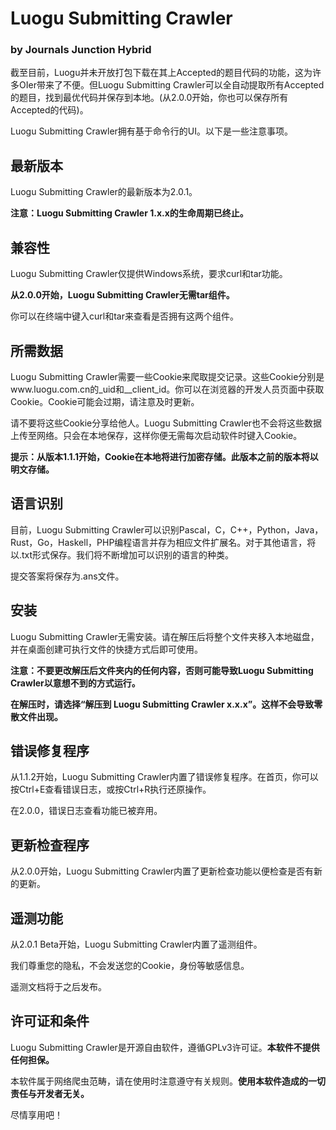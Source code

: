 # Luogu Submitting Crawler
### by Journals Junction Hybrid
截至目前，Luogu并未开放打包下载在其上Accepted的题目代码的功能，这为许多OIer带来了不便。但Luogu Submitting Crawler可以全自动提取所有Accepted的题目，找到最优代码并保存到本地。(从2.0.0开始，你也可以保存所有Accepted的代码)。

Luogu Submitting Crawler拥有基于命令行的UI。以下是一些注意事项。
## 最新版本
Luogu Submitting Crawler的最新版本为2.0.1。

**注意：Luogu Submitting Crawler 1.x.x的生命周期已终止。**

## 兼容性
Luogu Submitting Crawler仅提供Windows系统，要求curl和tar功能。

**从2.0.0开始，Luogu Submitting Crawler无需tar组件。**

你可以在终端中键入curl和tar来查看是否拥有这两个组件。
## 所需数据
Luogu Submitting Crawler需要一些Cookie来爬取提交记录。这些Cookie分别是www.luogu.com.cn的_uid和__client_id。你可以在浏览器的开发人员页面中获取Cookie。Cookie可能会过期，请注意及时更新。

请不要将这些Cookie分享给他人。Luogu Submitting Crawler也不会将这些数据上传至网络。只会在本地保存，这样你便无需每次启动软件时键入Cookie。

**提示：从版本1.1.1开始，Cookie在本地将进行加密存储。此版本之前的版本将以明文存储。**

## 语言识别
目前，Luogu Submitting Crawler可以识别Pascal，C，C++，Python，Java，Rust，Go，Haskell，PHP编程语言并存为相应文件扩展名。对于其他语言，将以.txt形式保存。我们将不断增加可以识别的语言的种类。

提交答案将保存为.ans文件。
## 安装
Luogu Submitting Crawler无需安装。请在解压后将整个文件夹移入本地磁盘，并在桌面创建可执行文件的快捷方式后即可使用。

**注意：不要更改解压后文件夹内的任何内容，否则可能导致Luogu Submitting Crawler以意想不到的方式运行。**

**在解压时，请选择“解压到 Luogu Submitting Crawler x.x.x”。这样不会导致零散文件出现。**

## 错误修复程序
从1.1.2开始，Luogu Submitting Crawler内置了错误修复程序。在首页，你可以按Ctrl+E查看错误日志，或按Ctrl+R执行还原操作。

在2.0.0，错误日志查看功能已被弃用。

## 更新检查程序
从2.0.0开始，Luogu Submitting Crawler内置了更新检查功能以便检查是否有新的更新。

## 遥测功能
从2.0.1 Beta开始，Luogu Submitting Crawler内置了遥测组件。

我们尊重您的隐私，不会发送您的Cookie，身份等敏感信息。

遥测文档将于之后发布。

## 许可证和条件
Luogu Submitting Crawler是开源自由软件，遵循GPLv3许可证。**本软件不提供任何担保。**


本软件属于网络爬虫范畴，请在使用时注意遵守有关规则。**使用本软件造成的一切责任与开发者无关。**

尽情享用吧！
